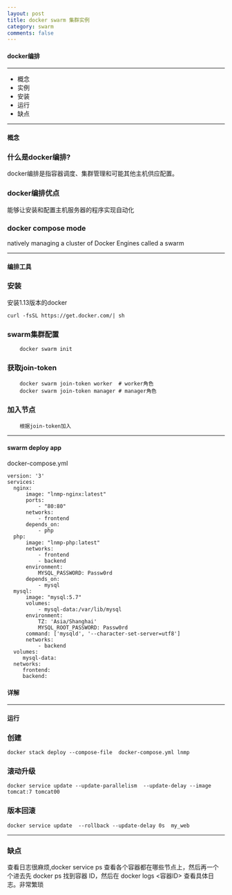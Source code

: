 ```yaml
---
layout: post
title: docker swarm 集群实例
category: swarm
comments: false
---
```



#### docker编排 
---
  * 概念
  * 实例
  * 安装
  * 运行
  * 缺点  
  
---

#### 概念 

### 什么是docker编排?
docker编排是指容器调度、集群管理和可能其他主机供应配置。

### docker编排优点 
能够让安装和配置主机服务器的程序实现自动化

### docker compose mode
natively managing a cluster of Docker Engines called a swarm

------------------------------------

#### 编排工具 

### 安装 
安装1.13版本的docker

```
curl -fsSL https://get.docker.com/| sh
```

### swarm集群配置

```
    docker swarm init
```

### 获取join-token

```
    docker swarm join-token worker  # worker角色
    docker swarm join-token manager # manager角色
```

### 加入节点

```
    根据join-token加入
```

------------------------------------

#### swarm deploy app

docker-compose.yml

    version: '3'
    services:
      nginx:
          image: "lnmp-nginx:latest"
          ports:
              - "80:80"
          networks:
              - frontend
          depends_on:
              - php
      php:
          image: "lnmp-php:latest"
          networks:
              - frontend
              - backend
          environment:
              MYSQL_PASSWORD: Passw0rd
          depends_on:
              - mysql
      mysql:
          image: "mysql:5.7"
          volumes:
              - mysql-data:/var/lib/mysql
          environment:
              TZ: 'Asia/Shanghai'
              MYSQL_ROOT_PASSWORD: Passw0rd
          command: ['mysqld', '--character-set-server=utf8']
          networks:
              - backend
      volumes:
         mysql-data:
      networks:
         frontend:
         backend:

#### 详解
 

------------------------------------


#### 运行 

### 创建 

    docker stack deploy --compose-file  docker-compose.yml lnmp


### 滚动升级 

    docker service update --update-parallelism  --update-delay --image tomcat:7 tomcat00

### 版本回滚 

    docker service update  --rollback --update-delay 0s  my_web

------------------------------------

### 缺点 

查看日志很麻烦,docker service ps 查看各个容器都在哪些节点上，然后再一个个进去先 docker ps 找到容器 ID，然后在 docker logs <容器ID> 查看具体日志。非常繁琐

